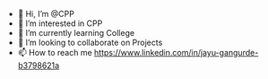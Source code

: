 - 👋 Hi, I’m @CPP
- 👀 I’m interested in CPP
- 🌱 I’m currently learning College
- 💞️ I’m looking to collaborate on Projects
- 📫 How to reach me https://www.linkedin.com/in/jayu-gangurde-b3798621a

<!---
Jayu090/Jayu090 is a ✨ special ✨ repository because its `README.md` (this file) appears on your GitHub profile.
You can click the Preview link to take a look at your changes.
--->
